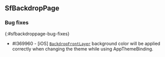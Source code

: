 ## SfBackdropPage

### Bug fixes
{:#sfbackdroppage-bug-fixes}

* \#I369960 - [iOS] [`BackdropFrontLayer`](https://help.syncfusion.com/cr/xamarin/Syncfusion.XForms.Backdrop.BackdropFrontLayer.html) background color will be applied correctly when changing the theme while using AppThemeBinding.